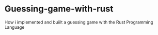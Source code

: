 # Guessing-game-with-rust
How i implemented and buiilt a guessing game with the Rust Programming Language
